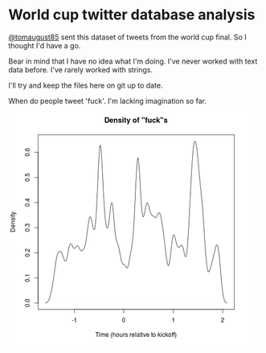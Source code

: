 # World cup twitter database analysis

[@tomaugust85](www.twitter.com/tomaugust85) sent this dataset of tweets from the world cup final. So I thought I'd have a go. 

Bear in mind that I have no idea what I'm doing. I've never worked with text data before. I've rarely worked with strings.

I'll try and keep the files here on git up to date.  


When do people tweet 'fuck'. I'm lacking imagination so far.
![Alt text](worldCup/f.png?raw=true)
